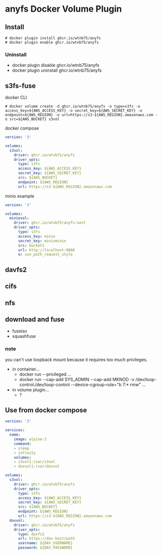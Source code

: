 # anyfs Docker Volume Plugin

## Install

```
# docker plugin install ghcr.io/wtnb75/anyfs
# docker plugin enable ghcr.io/wtnb75/anyfs
```

### Uninstall

- docker plugin disable ghcr.io/wtnb75/anyfs
- docker plugin uninstall ghcr.io/wtnb75/anyfs

## s3fs-fuse

docker CLI

```
# docker volume create -d ghcr.io/wtnb75/anyfs -o type=s3fs -o access_key=${AWS_ACCESS_KEY} -o secret_key=${AWS_SECRET_KEY} -o endpoint=${AWS_REGION} -o url=https://s3-${AWS_REGION}.amazonaws.com -o src=${AWS_BUCKET} s3vol
```

docker compose

```yaml
version: '3'

volumes:
  s3vol:
    driver: ghcr.io/wtnb75/anyfs
    driver_opts:
      type: s3fs
      access_key: ${AWS_ACCESS_KEY}
      secret_key: ${AWS_SECRET_KEY}
      src: ${AWS_BUCKET}
      endpoint: ${AWS_REGION}
      url: https://s3-${AWS_REGION}.amazonaws.com
```

minio example

```yaml
version: '3'

volumes:
  miniovol:
    driver: ghcr.io/wtnb75/anyfs:next
    driver_opts:
      type: s3fs
      access_key: minio
      secret_key: miniominio
      src: bucket1
      url: http://localhost:9000
      o: use_path_request_style
```

## davfs2

## cifs

## nfs

## download and fuse

- fuseiso
- squashfuse

### note

you can't use loopback mount because it requires too much privileges.

- in container...
  - docker run --privileged ...
  - docker run --cap-add SYS_ADMIN --cap-add MKNOD -v /dev/loop-control:/dev/loop-control --device-cgroup-rule="b 7:* rmw" ...
- in volume plugin...
  - ?

## Use from docker compose

```yaml
version: '3'

services:
  name:
    image: alpine:3
    command:
    - sleep
    - infinity
    volumes:
    - s3vol1:/var/s3vol
    - davvol1:/var/davvol

volumes:
  s3vol:
    driver: ghcr.io/wtnb75/anyfs
    driver_opts:
      type: s3fs
      access_key: ${AWS_ACCESS_KEY}
      secret_key: ${AWS_SECRET_KEY}
      src: ${AWS_BUCKET}
      endpoint: ${AWS_REGION}
      url: https://s3-${AWS_REGION}.amazonaws.com
  davvol:
    driver: ghcr.io/wtnb75/anyfs
    driver_opts:
      type: davfs2
      url: https://dav-host/path
      username: ${DAV_USERNAME}
      password: ${DAV_PASSWORD}
```
